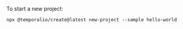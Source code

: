 To start a new project:

```shell
npx @temporalio/create@latest new-project --sample hello-world
```